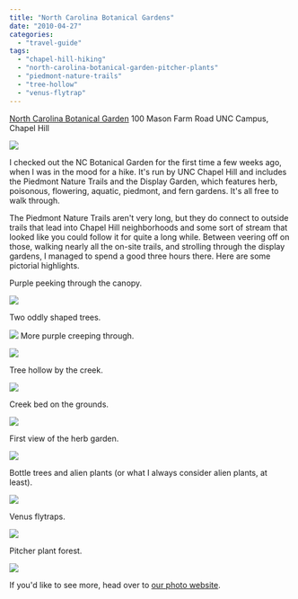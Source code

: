 ```yaml
---
title: "North Carolina Botanical Gardens"
date: "2010-04-27"
categories: 
  - "travel-guide"
tags: 
  - "chapel-hill-hiking"
  - "north-carolina-botanical-garden-pitcher-plants"
  - "piedmont-nature-trails"
  - "tree-hollow"
  - "venus-flytrap"
---
```


[North Carolina Botanical Garden](http://www.ncbg.unc.edu/) 100 Mason Farm Road UNC Campus, Chapel Hill

![](http://www.blastanova.com/photoalbum/Adventures/UNC%20Botanical%20Garden/uncbotanicalgarden02.JPG)

I checked out the NC Botanical Garden for the first time a few weeks ago, when I was in the mood for a hike. It's run by UNC Chapel Hill and includes the Piedmont Nature Trails and the Display Garden, which features herb, poisonous, flowering, aquatic, piedmont, and fern gardens. It's all free to walk through.

The Piedmont Nature Trails aren't very long, but they do connect to outside trails that lead into Chapel Hill neighborhoods and some sort of stream that looked like you could follow it for quite a long while. Between veering off on those, walking nearly all the on-site trails, and strolling through the display gardens, I managed to spend a good three hours there. Here are some pictorial highlights.

Purple peeking through the canopy.

![](http://www.blastanova.com/photoalbum/Adventures/UNC%20Botanical%20Garden/uncbotanicalgarden04.JPG)

Two oddly shaped trees.

![](http://www.blastanova.com/photoalbum/Adventures/UNC%20Botanical%20Garden/uncbotanicalgarden06.JPG)  More purple creeping through.

![](http://www.blastanova.com/photoalbum/Adventures/UNC%20Botanical%20Garden/uncbotanicalgarden07.JPG)

Tree hollow by the creek.

![](http://www.blastanova.com/photoalbum/Adventures/UNC%20Botanical%20Garden/uncbotanicalgarden11.JPG)

Creek bed on the grounds.

![](http://www.blastanova.com/photoalbum/Adventures/UNC%20Botanical%20Garden/uncbotanicalgarden16.JPG)

First view of the herb garden.

![](http://www.blastanova.com/photoalbum/Adventures/UNC%20Botanical%20Garden/uncbotanicalgarden18.JPG)

Bottle trees and alien plants (or what I always consider alien plants, at least).

![](http://www.blastanova.com/photoalbum/Adventures/UNC%20Botanical%20Garden/uncbotanicalgarden28.JPG)

Venus flytraps.

![](http://www.blastanova.com/photoalbum/Adventures/UNC%20Botanical%20Garden/uncbotanicalgarden38.JPG)

Pitcher plant forest.

![](http://www.blastanova.com/photoalbum/Adventures/UNC%20Botanical%20Garden/uncbotanicalgarden39.JPG)

If you'd like to see more, head over to [our photo website](http://www.blastanova.com/photoalbum/index.html?path=Adventures/UNC%20Botanical%20Garden#).
